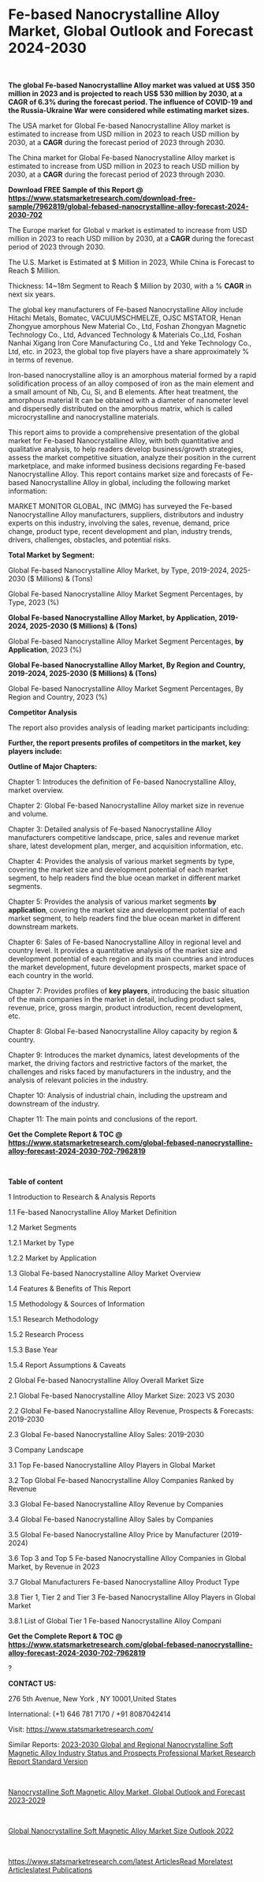<h1>Fe-based Nanocrystalline Alloy Market, Global Outlook and Forecast 2024-2030</h1><br/><p><strong>The global Fe-based Nanocrystalline Alloy market was valued at US$ 350 million in 2023 and is projected to reach US$ 530 million by 2030, at a <strong>CAGR</strong> of 6.3% during the forecast period. The influence of COVID-19 and the Russia-Ukraine War were considered while estimating market sizes.</strong></p>
 
 
 
 <p>The USA market for Global Fe-based Nanocrystalline Alloy market is estimated to increase from USD million in 2023 to reach USD million by 2030, at a <strong>CAGR</strong> during the forecast period of 2023 through 2030.</p>
 
 
 
 <p>The China market for Global Fe-based Nanocrystalline Alloy market is estimated to increase from USD million in 2023 to reach USD million by 2030, at a <strong>CAGR</strong> during the forecast period of 2023 through 2030.</p>
 
 
 
 <p><strong>Download FREE Sample of this Report @ <a href="https://www.statsmarketresearch.com/download-free-sample/7962819/global-febased-nanocrystalline-alloy-forecast-2024-2030-702">https://www.statsmarketresearch.com/download-free-sample/7962819/global-febased-nanocrystalline-alloy-forecast-2024-2030-702</a></strong></p>
 
 
 
 <p>The Europe market for Global v market is estimated to increase from USD million in 2023 to reach USD million by 2030, at a <strong>CAGR</strong> during the forecast period of 2023 through 2030.</p>
 
 
 
 <p>The U.S. Market is Estimated at $ Million in 2023, While China is Forecast to Reach $ Million.</p>
 
 
 
 <p>Thickness: 14~18m Segment to Reach $ Million by 2030, with a % <strong>CAGR</strong> in next six years.</p>
 
 
 
 <p>The global key manufacturers of Fe-based Nanocrystalline Alloy include Hitachi Metals, Bomatec, VACUUMSCHMELZE, OJSC MSTATOR, Henan Zhongyue amorphous New Material Co., Ltd, Foshan Zhongyan Magnetic Technology Co., Ltd, Advanced Technology & Materials Co.,Ltd, Foshan Nanhai Xigang Iron Core Manufacturing Co., Ltd and Yeke Technology Co., Ltd, etc. in 2023, the global top five players have a share approximately % in terms of revenue.</p>
 
 
 
 <p>Iron-based nanocrystalline alloy is an amorphous material formed by a rapid solidification process of an alloy composed of iron as the main element and a small amount of Nb, Cu, Si, and B elements. After heat treatment, the amorphous material It can be obtained with a diameter of nanometer level and dispersedly distributed on the amorphous matrix, which is called microcrystalline and nanocrystalline materials.</p>
 
 
 
 <p>This report aims to provide a comprehensive presentation of the global market for Fe-based Nanocrystalline Alloy, with both quantitative and qualitative analysis, to help readers develop business/growth strategies, assess the market competitive situation, analyze their position in the current marketplace, and make informed business decisions regarding Fe-based Nanocrystalline Alloy. This report contains market size and forecasts of Fe-based Nanocrystalline Alloy in global, including the following market information:</p>
 
 
 
 <p>MARKET MONITOR GLOBAL, INC (MMG) has surveyed the Fe-based Nanocrystalline Alloy manufacturers, suppliers, distributors and industry experts on this industry, involving the sales, revenue, demand, price change, product type, recent development and plan, industry trends, drivers, challenges, obstacles, and potential risks.</p>
 
 
 
 <p><strong>Total Market by Segment:</strong></p>
 
 
 
 <p>Global Fe-based Nanocrystalline Alloy Market, by Type, 2019-2024, 2025-2030 ($ Millions) & (Tons)</p>
 
 
 
 <p>Global Fe-based Nanocrystalline Alloy Market Segment Percentages, by Type, 2023 (%)</p>
 
 
 
 <p><strong>Global Fe-based Nanocrystalline Alloy Market, <strong>by Application</strong>, 2019-2024, 2025-2030 ($ Millions) & (Tons)</strong></p>
 
 
 
 <p>Global Fe-based Nanocrystalline Alloy Market Segment Percentages, <strong>by Application</strong>, 2023 (%)</p>
 
 
 
 <p><strong>Global Fe-based Nanocrystalline Alloy Market, By Region and Country, 2019-2024, 2025-2030 ($ Millions) & (Tons)</strong></p>
 
 
 
 <p>Global Fe-based Nanocrystalline Alloy Market Segment Percentages, By Region and Country, 2023 (%)</p>
 
 
 
 <p><strong>Competitor Analysis</strong></p>
 
 
 
 <p>The report also provides analysis of leading market participants including:</p>
 
 
 
 <p><strong>Further, the report presents profiles of competitors in the market, <strong>key players</strong> include:</strong></p>
 
 
 
 <p><strong>Outline of Major Chapters:</strong></p>
 
 
 
 <p>Chapter 1: Introduces the definition of Fe-based Nanocrystalline Alloy, market overview.</p>
 
 
 
 <p>Chapter 2: Global Fe-based Nanocrystalline Alloy market size in revenue and volume.</p>
 
 
 
 <p>Chapter 3: Detailed analysis of Fe-based Nanocrystalline Alloy manufacturers competitive landscape, price, sales and revenue market share, latest development plan, merger, and acquisition information, etc.</p>
 
 
 
 <p>Chapter 4: Provides the analysis of various market segments by type, covering the market size and development potential of each market segment, to help readers find the blue ocean market in different market segments.</p>
 
 
 
 <p>Chapter 5: Provides the analysis of various market segments <strong>by application</strong>, covering the market size and development potential of each market segment, to help readers find the blue ocean market in different downstream markets.</p>
 
 
 
 <p>Chapter 6: Sales of Fe-based Nanocrystalline Alloy in regional level and country level. It provides a quantitative analysis of the market size and development potential of each region and its main countries and introduces the market development, future development prospects, market space of each country in the world.</p>
 
 
 
 <p>Chapter 7: Provides profiles of <strong>key players</strong>, introducing the basic situation of the main companies in the market in detail, including product sales, revenue, price, gross margin, product introduction, recent development, etc.</p>
 
 
 
 <p>Chapter 8: Global Fe-based Nanocrystalline Alloy capacity by region & country.</p>
 
 
 
 <p>Chapter 9: Introduces the market dynamics, latest developments of the market, the driving factors and restrictive factors of the market, the challenges and risks faced by manufacturers in the industry, and the analysis of relevant policies in the industry.</p>
 
 
 
 <p>Chapter 10: Analysis of industrial chain, including the upstream and downstream of the industry.</p>
 
 
 
 <p>Chapter 11: The main points and conclusions of the report.</p>
 
 
 
 <div><b>Get the Complete Report & TOC @ <a href="https://www.statsmarketresearch.com/global-febased-nanocrystalline-alloy-forecast-2024-2030-702-7962819">https://www.statsmarketresearch.com/global-febased-nanocrystalline-alloy-forecast-2024-2030-702-7962819</a></b></div>
 
 
 
 <p><br />
 
 <b>Table of content</b></p>
 
 
 
 <p>1 Introduction to Research & Analysis Reports<br />
 
 1.1 Fe-based Nanocrystalline Alloy Market Definition<br />
 
 1.2 Market Segments<br />
 
 1.2.1 Market by Type<br />
 
 1.2.2 Market by Application<br />
 
 1.3 Global Fe-based Nanocrystalline Alloy Market Overview<br />
 
 1.4 Features & Benefits of This Report<br />
 
 1.5 Methodology & Sources of Information<br />
 
 1.5.1 Research Methodology<br />
 
 1.5.2 Research Process<br />
 
 1.5.3 Base Year<br />
 
 1.5.4 Report Assumptions & Caveats<br />
 
 2 Global Fe-based Nanocrystalline Alloy Overall Market Size<br />
 
 2.1 Global Fe-based Nanocrystalline Alloy Market Size: 2023 VS 2030<br />
 
 2.2 Global Fe-based Nanocrystalline Alloy Revenue, Prospects & Forecasts: 2019-2030<br />
 
 2.3 Global Fe-based Nanocrystalline Alloy Sales: 2019-2030<br />
 
 3 Company Landscape<br />
 
 3.1 Top Fe-based Nanocrystalline Alloy Players in Global Market<br />
 
 3.2 Top Global Fe-based Nanocrystalline Alloy Companies Ranked by Revenue<br />
 
 3.3 Global Fe-based Nanocrystalline Alloy Revenue by Companies<br />
 
 3.4 Global Fe-based Nanocrystalline Alloy Sales by Companies<br />
 
 3.5 Global Fe-based Nanocrystalline Alloy Price by Manufacturer (2019-2024)<br />
 
 3.6 Top 3 and Top 5 Fe-based Nanocrystalline Alloy Companies in Global Market, by Revenue in 2023<br />
 
 3.7 Global Manufacturers Fe-based Nanocrystalline Alloy Product Type<br />
 
 3.8 Tier 1, Tier 2 and Tier 3 Fe-based Nanocrystalline Alloy Players in Global Market<br />
 
 3.8.1 List of Global Tier 1 Fe-based Nanocrystalline Alloy Compani</p>
 
 
 
 <div><b>Get the Complete Report & TOC @ <a href="https://www.statsmarketresearch.com/global-febased-nanocrystalline-alloy-forecast-2024-2030-702-7962819">https://www.statsmarketresearch.com/global-febased-nanocrystalline-alloy-forecast-2024-2030-702-7962819</a></b></div>
 
 
 
 <p>? </p>
 
 
 
 <p><b>CONTACT US:</b><br />
 
 276 5th Avenue, New York , NY 10001,United States<br />
 
 International: (+1) 646 781 7170 / +91 8087042414<br />
 
 Visit: <a href="https://www.statsmarketresearch.com/">https://www.statsmarketresearch.com/</a><br />
 
 Similar Reports: <a href="https://www.statsmarketresearch.com/global-febased-nanocrystalline-alloy-forecast-2024-2030-702-7962819">2023-2030 Global and Regional Nanocrystalline Soft Magnetic Alloy Industry Status and Prospects Professional Market Research Report Standard Version</a><br />
 
 <br />
 
 <a href="https://www.statsmarketresearch.com/global-febased-nanocrystalline-alloy-forecast-2024-2030-702-7962819">Nanocrystalline Soft Magnetic Alloy Market, Global Outlook and Forecast 2023-2029</a><br />
 
 <br />
 
 <a href="https://www.statsmarketresearch.com/global-febased-nanocrystalline-alloy-forecast-2024-2030-702-7962819">Global Nanocrystalline Soft Magnetic Alloy Market Size Outlook 2022</a><br />
 
 <br />
 
 <a href="https://gyeongbokgung.com">https://www.statsmarketresearch.com/</a><a href="https://hallyeomaritime.com">latest Articles</a><a href="https://jingwansa.com">Read More</a><a href="https://nguoiviet.jp/">latest Articles</a><a href="https://www.intelmarketresearch.com/">latest Publications</a></p>